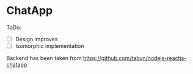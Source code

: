 # ChatApp
ToDo:
- [ ] Design improves
- [ ] Isomorphic implementation

Backend has been taken from https://github.com/tabvn/nodejs-reactjs-chatapp
